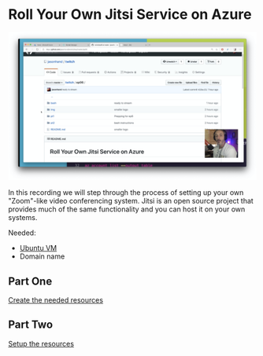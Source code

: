 # Roll Your Own Jitsi Service on Azure

[![jitsi](img/ep06.png)](https://youtu.be/y66qrgnWWbA)

In this recording we will step through the process of setting up your own "Zoom"-like video conferencing system. Jitsi is an open source project that provides much of the same functionality and you can host it on your own systems.

Needed:

- [Ubuntu VM](https://docs.microsoft.com/en-us/azure/virtual-machines/?WT_.mc_id=github-twitch06-jahand)
- Domain name

## Part One

[Create the needed resources](/ep06/pt1/README.md)

## Part Two

[Setup the resources](/ep06/pt2/README.md)